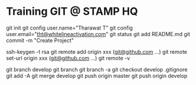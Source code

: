Training GIT @ STAMP HQ
===
git init
git config user.name="Tharawat T"
git config user.email="tht@whitelineactivation.com"
git status
git add README.md
git commit -m "Create Project"

ssh-keygen -t rsa
git remote add origin xxx (git@github.com ...)
git remote set-url origin xxx (git@github.com ...)
git remote -v

git branch develop
git branch
git branch -a
git checkout develop
.gitignore
git add -A
git merge develop
git push origin master
git push origin develop
